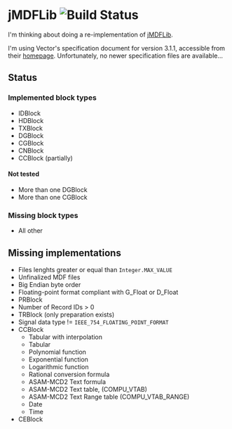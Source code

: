 # jMDFLib ![Build Status](http://wollekuel.spdns.de:8080/buildStatus/icon?job=jmdflib)

I'm thinking about doing a re-implementation of [jMDFLib](https://sourceforge.net/projects/jmdflib/).

I'm using Vector's specification document for version 3.1.1, accessible from their [homepage](https://vector.com/downloads/mdf_specification.pdf). Unfortunately, no newer specification files are available...

## Status

### Implemented block types

* IDBlock
* HDBlock
* TXBlock
* DGBlock
* CGBlock
* CNBlock
* CCBlock (partially)

#### Not tested

* More than one DGBlock
* More than one CGBlock

### Missing block types

* All other

## Missing implementations

* Files lenghts greater or equal than `Integer.MAX_VALUE`
* Unfinalized MDF files
* Big Endian byte order
* Floating-point format compliant with G_Float or D_Float
* PRBlock
* Number of Record IDs > 0
* TRBlock (only preparation exists)
* Signal data type != `IEEE_754_FLOATING_POINT_FORMAT`
* CCBlock
	* Tabular with interpolation
	* Tabular
	* Polynomial function
	* Exponential function
	* Logarithmic function
	* Rational conversion formula
	* ASAM-MCD2 Text formula
	* ASAM-MCD2 Text table, (COMPU_VTAB)
	* ASAM-MCD2 Text Range table (COMPU_VTAB_RANGE)
	* Date
	* Time
* CEBlock